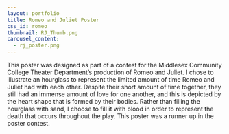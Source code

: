 ```yaml
---
layout: portfolio
title: Romeo and Juliet Poster
css_id: romeo
thumbnail: RJ_Thumb.png
carousel_content:
  - rj_poster.png
---
```

This poster was designed as part of a contest for the Middlesex Community College Theater Department’s production of Romeo and Juliet. I chose to illustrate an hourglass to represent the limited amount of time Romeo and Juliet had with each other. Despite their short amount of time together, they still had an immense amount of love for one another, and this is depicted by the heart shape that is formed by their bodies. Rather than filling the hourglass with sand, I choose to fill it with blood in order to represent the death that occurs throughout the play. This poster was a runner up in the poster contest.
